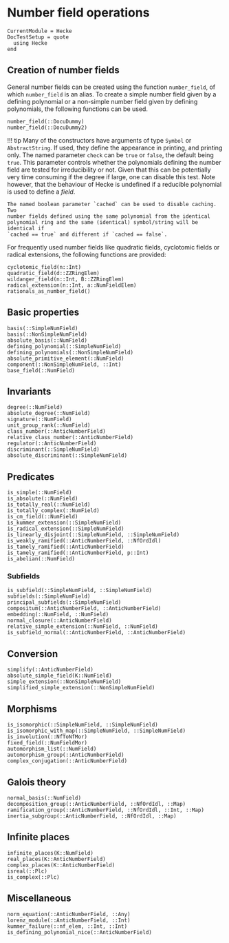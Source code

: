 # Number field operations

```@meta
CurrentModule = Hecke
DocTestSetup = quote
  using Hecke
end
```

## Creation of number fields

General number fields can be created using the function `number_field`, of which
`number_field` is an alias. To create a simple number field given by a defining
polynomial or a non-simple number field given by defining polynomials, the
following functions can be used.

```@docs
number_field(::DocuDummy)
number_field(::DocuDummy2)
```

!!! tip
    Many of the constructors have arguments of type `Symbol` or
    `AbstractString`.  If used, they define the appearance in printing, and
    printing only.  The named parameter `check` can be `true` or `false`, the
    default being `true`.  This parameter controls whether the polynomials
    defining the number field are tested for irreducibility or not. Given that
    this can be potentially very time consuming if the degree if large, one can
    disable this test. Note however, that the behaviour of Hecke is undefined
    if a reducible polynomial is used to define a *field*.

    The named boolean parameter `cached` can be used to disable caching. Two
    number fields defined using the same polynomial from the identical
    polynomial ring and the same (identical) symbol/string will be identical if
    `cached == true` and different if `cached == false`.


For frequently used number fields like quadratic fields, cyclotomic fields
or radical extensions, the following functions are provided:

```@docs
cyclotomic_field(n::Int)
quadratic_field(d::ZZRingElem)
wildanger_field(n::Int, B::ZZRingElem)
radical_extension(n::Int, a::NumFieldElem)
rationals_as_number_field()
```

## Basic properties

```@docs
basis(::SimpleNumField)
basis(::NonSimpleNumField)
absolute_basis(::NumField)
defining_polynomial(::SimpleNumField)
defining_polynomials(::NonSimpleNumField)
absolute_primitive_element(::NumField)
component(::NonSimpleNumField, ::Int)
base_field(::NumField)
```

## Invariants

```@docs
degree(::NumField)
absolute_degree(::NumField)
signature(::NumField)
unit_group_rank(::NumField)
class_number(::AnticNumberField)
relative_class_number(::AnticNumberField)
regulator(::AnticNumberField)
discriminant(::SimpleNumField)
absolute_discriminant(::SimpleNumField)
```

## Predicates

```@docs
is_simple(::NumField)
is_absolute(::NumField)
is_totally_real(::NumField)
is_totally_complex(::NumField)
is_cm_field(::NumField)
is_kummer_extension(::SimpleNumField)
is_radical_extension(::SimpleNumField)
is_linearly_disjoint(::SimpleNumField, ::SimpleNumField)
is_weakly_ramified(::AnticNumberField, ::NfOrdIdl)
is_tamely_ramified(::AnticNumberField)
is_tamely_ramified(::AnticNumberField, p::Int)
is_abelian(::NumField)
```

### Subfields

```@docs
is_subfield(::SimpleNumField, ::SimpleNumField)
subfields(::SimpleNumField)
principal_subfields(::SimpleNumField)
compositum(::AnticNumberField, ::AnticNumberField)
embedding(::NumField, ::NumField)
normal_closure(::AnticNumberField)
relative_simple_extension(::NumField, ::NumField)
is_subfield_normal(::AnticNumberField, ::AnticNumberField)
```

## Conversion

```@docs
simplify(::AnticNumberField)
absolute_simple_field(K::NumField)
simple_extension(::NonSimpleNumField)
simplified_simple_extension(::NonSimpleNumField)
```

## Morphisms

```@docs
is_isomorphic(::SimpleNumField, ::SimpleNumField)
is_isomorphic_with_map(::SimpleNumField, ::SimpleNumField)
is_involution(::NfToNfMor)
fixed_field(::NumFieldMor)
automorphism_list(::NumField)
automorphism_group(::AnticNumberField)
complex_conjugation(::AnticNumberField)
```

## Galois theory

```@docs
normal_basis(::NumField)
decomposition_group(::AnticNumberField, ::NfOrdIdl, ::Map)
ramification_group(::AnticNumberField, ::NfOrdIdl, ::Int, ::Map)
inertia_subgroup(::AnticNumberField, ::NfOrdIdl, ::Map)
```

## Infinite places

```@docs
infinite_places(K::NumField)
real_places(K::AnticNumberField)
complex_places(K::AnticNumberField)
isreal(::Plc)
is_complex(::Plc)
```

## Miscellaneous

```@docs
norm_equation(::AnticNumberField, ::Any)
lorenz_module(::AnticNumberField, ::Int)
kummer_failure(::nf_elem, ::Int, ::Int)
is_defining_polynomial_nice(::AnticNumberField)
```
